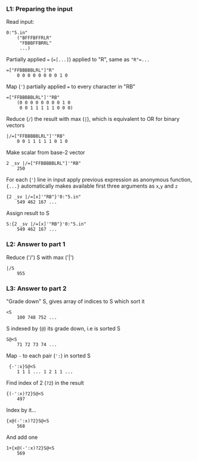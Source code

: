 ### L1: Preparing the input

Read input:

```k
0:"5.in"
    ("BFFFBFFRLR"
     "FBBBFFBRRL"
     ...)
```

Partially applied `=` (`=[...]`) applied to "R", same as `"R"=...`

```k
=["FFBBBBBLRL"]"R" 
    0 0 0 0 0 0 0 0 1 0
```

 Map (`'`) partially applied `=` to every character in "RB"

```k
=["FFBBBBBLRL"]'"RB"
    (0 0 0 0 0 0 0 0 1 0
     0 0 1 1 1 1 1 0 0 0)
```

 Reduce (`/`) the result with max (`|`), which is equivalent to OR for binary vectors

```k
|/=["FFBBBBBLRL"]'"RB"
    0 0 1 1 1 1 1 0 1 0
```

 Make scalar from base-2 vector

```k
2 _sv |/=["FFBBBBBLRL"]'"RB"
    250
```

 For each (`'`) line in input apply previous expression as anonymous function, `{...}` automatically makes available first three arguments as `x`,`y` and `z`

```k
{2 _sv |/=[x]'"RB"}'0:"5.in"
    549 462 167 ...
```

 Assign result to S

```k
S:{2 _sv |/=[x]'"RB"}'0:"5.in"
    549 462 167 ...
```

### L2: Answer to part 1

 Reduce ('/') S with max ('|')

```k
|/S
    955
```

### L3: Answer to part 2

"Grade down" S, gives array of indices to S which sort it

```k
<S
    100 748 752 ...
```

S indexed by (`@`) its grade down, i.e is sorted S

```k
S@<S
    71 72 73 74 ...
```

 Map `-` to each pair (`':`) in sorted S

```k
 {-':x}S@<S
    1 1 1 ... 1 2 1 1 ...
```

 Find index of 2 (`?2`) in the result

```k
{(-':x)?2}S@<S
    497
```

 Index by it...

```k
{x@(-':x)?2}S@<S
    568
```

And add one

```k
1+{x@(-':x)?2}S@<S
    569
```


